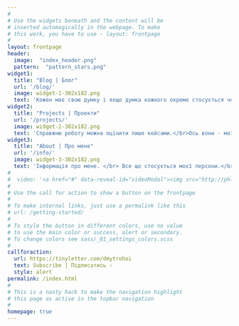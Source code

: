```yaml
---
#
# Use the widgets beneath and the content will be
# inserted automagically in the webpage. To make
# this work, you have to use › layout: frontpage
#
layout: frontpage
header:
  image:  "index_header.png"
  pattern:  "pattern_stars.png"
widget1:
  title: "Blog | Блог"
  url: '/blog/'
  image: widget-1-302x182.png
  text: 'Кожен має свою думку і якщо думка кожного окремо стосується чогось більш персонального - вона має бути виражена.<br/> Це саме про це.'
widget2:
  title: "Projects | Проекти"
  url: '/projects/'
  image: widget-2-302x182.png
  text: 'Справжню роботу можна оцінити лише кейсами.</br>Ось вони - мої кейси.</br><i>Звісно, стосується відкритих для доступу</i>'
widget3:
  title: "About | Про мене"
  url: '/info/'
  image: widget-3-302x182.png
  text: 'Інформація про мене. </br> Все що стосується моєї персони.</br></br>Що почитати мого, що подивитись мого, що цікавого про мене є.'
#
#  video: '<a href="#" data-reveal-id="videoModal"><img src="http://phlow.github.io/feeling-responsive/images/start-video-feeling-responsive-302x182.jpg" width="302" height="182" alt=""/></a>'
#
# Use the call for action to show a button on the frontpage
#
# To make internal links, just use a permalink like this
# url: /getting-started/
#
# To style the button in different colors, use no value
# to use the main color or success, alert or secondary.
# To change colors see sass/_01_settings_colors.scss
#
callforaction:
  url: https://tinyletter.com/dmytrohoi
  text: Subscribe | Підписатись ›
  style: alert
permalink: /index.html
#
# This is a nasty hack to make the navigation highlight
# this page as active in the topbar navigation
#
homepage: true
---
```


<!-- <div id="videoModal" class="reveal-modal large" data-reveal="">
  <div class="flex-video widescreen vimeo" style="display: block;">
    <iframe width="1280" height="720" src="https://www.youtube.com/embed/3b5zCFSmVvU" frameborder="0" allowfullscreen></iframe>
  </div>
  <a class="close-reveal-modal">&#215;</a>
</div> -->

